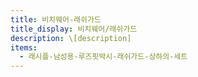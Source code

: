 ```yaml
---
title: 비치웨어-래쉬가드
title_display: 비치웨어/래쉬가드
description: \[﻿description]
items:
  - 래시플-남성용-루즈핏박시-래쉬가드-상하의-세트
---
```

